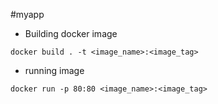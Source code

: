 #myapp
* Building docker image
```$xslt
docker build . -t <image_name>:<image_tag>
```
* running image
```$xslt
docker run -p 80:80 <image_name>:<image_tag>
```
